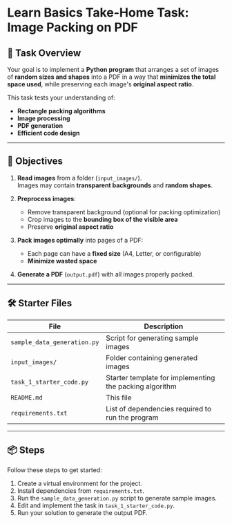 # Learn Basics Take-Home Task: Image Packing on PDF

## 📝 Task Overview

Your goal is to implement a **Python program** that arranges a set of images of **random sizes and shapes** into a PDF in a way that **minimizes the total space used**, while preserving each image's **original aspect ratio**.

This task tests your understanding of:

- **Rectangle packing algorithms**
- **Image processing**
- **PDF generation**
- **Efficient code design**

---

## 🎯 Objectives

1. **Read images** from a folder (`input_images/`).  
   Images may contain **transparent backgrounds** and **random shapes**.

2. **Preprocess images**:
   - Remove transparent background (optional for packing optimization)
   - Crop images to the **bounding box of the visible area**
   - Preserve **original aspect ratio**

3. **Pack images optimally** into pages of a PDF:
   - Each page can have a **fixed size** (A4, Letter, or configurable)
   - **Minimize wasted space**

4. **Generate a PDF** (`output.pdf`) with all images properly packed.

---

## 🛠 Starter Files

| File | Description |
|------|-------------|
| `sample_data_generation.py` | Script for generating sample images | Run `python sample_data_generation.py` to generate sample images |
| `input_images/` | Folder containing generated images | Folder will be created if it doesn't exist when the script is run |
| `task_1_starter_code.py` | Starter template for implementing the packing algorithm |
| `README.md` | This file |
| `requirements.txt` | List of dependencies required to run the program |
---

## 📦 Steps

Follow these steps to get started:

1. Create a virtual environment for the project.
2. Install dependencies from `requirements.txt`.
3. Run the `sample_data_generation.py` script to generate sample images.
4. Edit and implement the task in `task_1_starter_code.py`.
5. Run your solution to generate the output PDF.